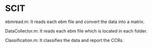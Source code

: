 # SCIT

ebmread.m:
It reads each ebm file and convert the data into a matrix.

DataCollector.m:
It reads each ebm file which is located in each folder.

Classification.m:
It classifies the data and report the CCRs.
